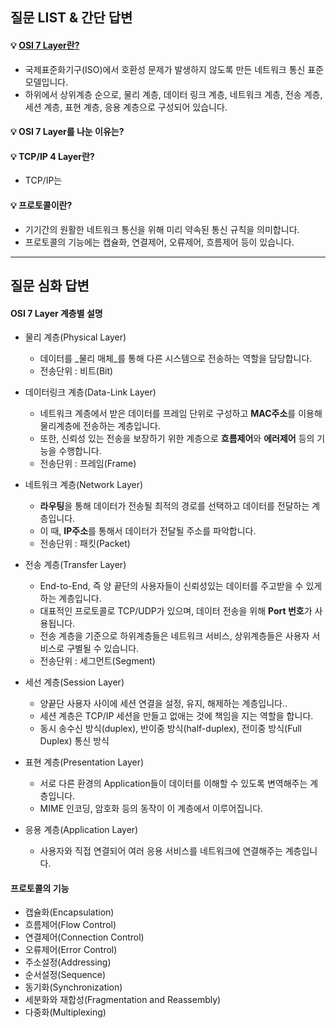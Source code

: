 ## 질문 LIST & 간단 답변

#### 💡 [OSI 7 Layer란?](#osi-7-layer-계층별-설명)
- 국제표준화기구(ISO)에서 호환성 문제가 발생하지 않도록 만든 네트워크 통신 표준 모델입니다.
- 하위에서 상위계층 순으로, 물리 계층, 데이터 링크 계층, 네트워크 계층, 전송 계층, 세션 계층, 표현 계층, 응용 계층으로 구성되어 있습니다.

#### 💡 OSI 7 Layer를 나눈 이유는?

#### 💡 TCP/IP 4 Layer란?
- TCP/IP는 

#### 💡 프로토콜이란? 
- 기기간의 원활한 네트워크 통신을 위해 미리 약속된 통신 규칙을 의미합니다.
- 프로토콜의 기능에는 캡슐화, 연결제어, 오류제어, 흐름제어 등이 있습니다.



<hr>

## 질문 심화 답변

#### OSI 7 Layer 계층별 설명
* 물리 계층(Physical Layer)
  - 데이터를 _물리 매체_를 통해 다른 시스템으로 전송하는 역할을 담당합니다.
  - 전송단위 : 비트(Bit)
  
* 데이터링크 계층(Data-Link Layer)
  - 네트워크 계층에서 받은 데이터를 프레임 단위로 구성하고 **MAC주소**를 이용해 물리계층에 전송하는 계층입니다.
  - 또한, 신뢰성 있는 전송을 보장하기 위한 계층으로 **흐름제어**와 **에러제어** 등의 기능을 수행합니다.
  - 전송단위 : 프레임(Frame)
  
* 네트워크 계층(Network Layer)
  - **라우팅**을 통해 데이터가 전송될 최적의 경로를 선택하고 데이터를 전달하는 계층입니다.
  - 이 때, **IP주소**를 통해서 데이터가 전달될 주소를 파악합니다.
  - 전송단위 : 패킷(Packet)

* 전송 계층(Transfer Layer)
  - End-to-End, 즉 양 끝단의 사용자들이 신뢰성있는 데이터를 주고받을 수 있게 하는 계층입니다.
  - 대표적인 프로토콜로 TCP/UDP가 있으며, 데이터 전송을 위해 **Port 번호**가 사용됩니다.
  - 전송 계층을 기준으로 하위계층들은 네트워크 서비스, 상위계층들은 사용자 서비스로 구별될 수 있습니다.
  - 전송단위 : 세그먼트(Segment)
  
* 세선 계층(Session Layer)
  - 양끝단 사용자 사이에 세션 연결을 설정, 유지, 해제하는 계층입니다..
  - 세션 계층은 TCP/IP 세션을 만들고 없애는 것에 책임을 지는 역할을 합니다.
  - 동시 송수신 방식(duplex), 반이중 방식(half-duplex), 전이중 방식(Full Duplex) 통신 방식

* 표현 계층(Presentation Layer)
  - 서로 다른 환경의 Application들이 데이터를 이해할 수 있도록 변역해주는 계층입니다.
  - MIME 인코딩, 암호화 등의 동작이 이 계층에서 이루어집니다.

* 응용 계층(Application Layer)
  - 사용자와 직접 연결되어 여러 응용 서비스를 네트워크에 연결해주는 계층입니다.


#### 프로토콜의 기능
* 캡슐화(Encapsulation)
* 흐름제어(Flow Control)
* 연결제어(Connection Control)
* 오류제어(Error Control)
* 주소설정(Addressing)
* 순서설정(Sequence)
* 동기화(Synchronization)
* 세분화와 재합성(Fragmentation and Reassembly)
* 다중화(Multiplexing)


